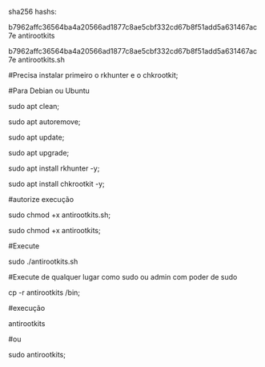 sha256 hashs:

b7962affc36564ba4a20566ad1877c8ae5cbf332cd67b8f51add5a631467ac7e  antirootkits

b7962affc36564ba4a20566ad1877c8ae5cbf332cd67b8f51add5a631467ac7e  antirootkits.sh



#Precisa instalar primeiro o rkhunter e o chkrootkit;



#Para Debian ou Ubuntu

sudo apt clean;

sudo apt autoremove;

sudo apt update;

sudo apt upgrade;

sudo apt install rkhunter -y;

sudo apt install chkrootkit -y;



#autorize execução

sudo chmod +x antirootkits.sh;

sudo chmod +x antirootkits;



#Execute

sudo ./antirootkits.sh

#Execute de qualquer lugar como sudo ou admin com poder de sudo

cp -r antirootkits /bin;



#execução

antirootkits

#ou

sudo antirootkits;
